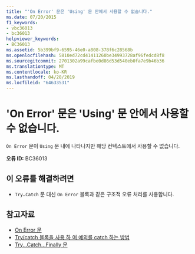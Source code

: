 ```yaml
---
title: "'On Error' 문은 'Using' 문 안에서 사용할 수 없습니다."
ms.date: 07/20/2015
f1_keywords:
- vbc36013
- bc36013
helpviewer_keywords:
- BC36013
ms.assetid: 5b399bf9-6595-46e0-a808-378f6c28568b
ms.openlocfilehash: 5810ed72cd41411260be34993728af96fedcd8f8
ms.sourcegitcommit: 2701302a99cafbe0d86d53d540eb0fa7e9b46b36
ms.translationtype: MT
ms.contentlocale: ko-KR
ms.lasthandoff: 04/28/2019
ms.locfileid: "64633531"
---
```

# <a name="on-error-statements-are-not-valid-within-using-statements"></a>'On Error' 문은 'Using' 문 안에서 사용할 수 없습니다.
`On Error` 문이 `Using` 문 내에 나타나지만 해당 컨텍스트에서 사용할 수 없습니다.  
  
 **오류 ID:** BC36013  
  
## <a name="to-correct-this-error"></a>이 오류를 해결하려면  
  
- `Try…Catch` 문 대신 `On Error` 블록과 같은 구조적 오류 처리를 사용합니다.  
  
## <a name="see-also"></a>참고자료

- [On Error 문](../../visual-basic/language-reference/statements/on-error-statement.md)
- [Try/catch 블록을 사용 하 여 예외를 catch 하는 방법](../../standard/exceptions/how-to-use-the-try-catch-block-to-catch-exceptions.md)
- [Try...Catch...Finally 문](../../visual-basic/language-reference/statements/try-catch-finally-statement.md)
